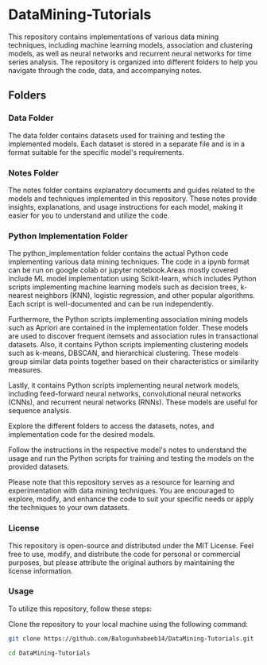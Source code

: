 # DataMining-Tutorials 
This repository contains implementations of various data mining techniques, including machine learning models, association and clustering models, as well as neural networks and recurrent neural networks for time series analysis. The repository is organized into different folders to help you navigate through the code, data, and accompanying notes.

## Folders
### Data Folder

The data folder contains datasets used for training and testing the implemented models. Each dataset is stored in a separate file and is in a format suitable for the specific model's requirements.

### Notes Folder

The notes folder contains explanatory documents and guides related to the models and techniques implemented in this repository. These notes provide insights, explanations, and usage instructions for each model, making it easier for you to understand and utilize the code.

### Python Implementation Folder

The python_implementation folder contains the actual Python code implementing various data mining techniques. The code in a ipynb format can be run on google colab or jupyter notebook.Areas mostly covered include ML model implementation using Scikit-learn, which includes Python scripts implementing machine learning models such as decision trees, k-nearest neighbors (KNN), logistic regression, and other popular algorithms. Each script is well-documented and can be run independently.

Furthermore, the Python scripts implementing association mining models such as Apriori are contained in the implementation folder. These models are used to discover frequent itemsets and association rules in transactional datasets. Also, it contains Python scripts implementing clustering models such as k-means, DBSCAN, and hierarchical clustering. These models group similar data points together based on their characteristics or similarity measures.

Lastly, it contains Python scripts implementing neural network models, including feed-forward neural networks, convolutional neural networks (CNNs), and recurrent neural networks (RNNs). These models are useful for sequence analysis.

Explore the different folders to access the datasets, notes, and implementation code for the desired models.

Follow the instructions in the respective model's notes to understand the usage and run the Python scripts for training and testing the models on the provided datasets.

Please note that this repository serves as a resource for learning and experimentation with data mining techniques. You are encouraged to explore, modify, and enhance the code to suit your specific needs or apply the techniques to your own datasets.

### License

This repository is open-source and distributed under the MIT License. Feel free to use, modify, and distribute the code for personal or commercial purposes, but please attribute the original authors by maintaining the license information.

### Usage

To utilize this repository, follow these steps:

Clone the repository to your local machine using the following command:

```bash
git clone https://github.com/Balogunhabeeb14/DataMining-Tutorials.git 

cd DataMining-Tutorials
